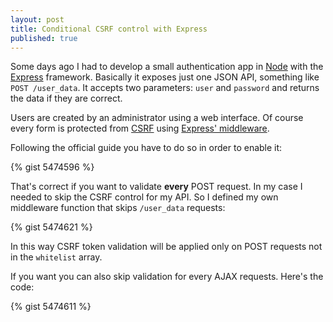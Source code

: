 ```yaml
---
layout: post
title: Conditional CSRF control with Express
published: true
---
```


Some days ago I had to develop a small authentication app in [Node](http://nodejs.org) with the [Express](http://expressjs.com/) framework. Basically it exposes just one JSON API, something like `POST /user_data`. It accepts two parameters: `user` and `password` and returns the data if they are correct.

Users are created by an administrator using a web interface. Of course every form is protected from [CSRF](http://en.wikipedia.org/wiki/Cross-site_request_forgery) using [Express' middleware](http://expressjs.com/api.html#csrf).

Following the official guide you have to do so in order to enable it:

{% gist 5474596 %}

That's correct if you want to validate **every** POST request. In my case I needed to skip the CSRF control for my API. So I defined my own middleware function that skips `/user_data` requests:

{% gist 5474621 %}

In this way CSRF token validation will be applied only on POST requests not in the `whitelist` array.

If you want you can also skip validation for every AJAX requests. Here's the code:

{% gist 5474611 %}